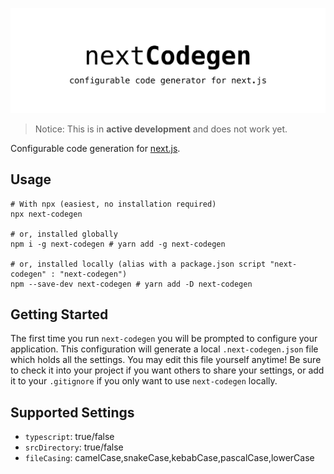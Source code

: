 ![next-codegen](./banner.png)

> Notice: This is in **active development** and does not work yet.

Configurable code generation for [next.js](https://nextjs.org).

## Usage

```shell
# With npx (easiest, no installation required)
npx next-codegen

# or, installed globally
npm i -g next-codegen # yarn add -g next-codegen

# or, installed locally (alias with a package.json script "next-codegen" : "next-codegen")
npm --save-dev next-codegen # yarn add -D next-codegen
```

## Getting Started

The first time you run `next-codegen` you will be prompted to configure your application. This configuration will generate a local `.next-codegen.json` file which holds all the settings. You may edit this file yourself anytime! Be sure to check it into your project if you want others to share your settings, or add it to your `.gitignore` if you only want to use `next-codegen` locally.

## Supported Settings

- `typescript`: true/false
- `srcDirectory`: true/false
- `fileCasing`: camelCase,snakeCase,kebabCase,pascalCase,lowerCase
